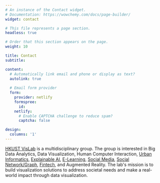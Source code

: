 ```yaml
---
# An instance of the Contact widget.
# Documentation: https://wowchemy.com/docs/page-builder/
widget: contact

# This file represents a page section.
headless: true

# Order that this section appears on the page.
weight: 10

title: Contact
subtitle:

content:
  # Automatically link email and phone or display as text?
  autolink: true
  
  # Email form provider
  form:
    provider: netlify
    formspree:
      id:
    netlify:
      # Enable CAPTCHA challenge to reduce spam?
      captcha: false

design:
  columns: '1'
---
```


[HKUST VisLab](http://vis.cse.ust.hk/) is a multidisciplinary group. The group is interested in Big Data Analytics, Data Visualization, Human Computer Interaction, [Urban Informatics](http://vis.cse.ust.hk/groups/urbanvis/), [Explainable AI](http://vis.cse.ust.hk/groups/xai-vis/), [E-Learning](http://vis.cse.ust.hk/groups/e-learning/), [Social Media](http://vis.cse.ust.hk/groups/SNGVis/), [Social Network/Graph](http://vis.cse.ust.hk/groups/visnexus/), [Fintech](http://vis.cse.ust.hk/groups/finvis/), and Augmented Reality. The lab's mission is to build visualization solutions to address societal needs and make a real-world impact through data visualization.